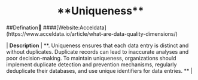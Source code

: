 <center><h1>**Uniqueness**</h1></center>  
##Defination📃
####[Website:Acceldata](https://www.acceldata.io/article/what-are-data-quality-dimensions/)

| **Description**    | **. Uniqueness ensures that each data entry is distinct and without duplicates. Duplicate records can lead to inaccurate analyses and poor decision-making. To maintain uniqueness, organizations should implement duplicate detection and prevention mechanisms, regularly deduplicate their databases, and use unique identifiers for data entries.    **                                                                                                                                                                                                 |
